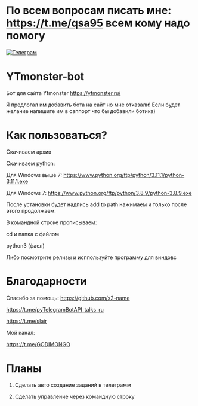 # По всем вопросам писать мне: https://t.me/qsa95 всем кому надо помогу
[![Телеграм](https://img.shields.io/badge/Telegram-Channel-blue)](https://t.me/GODIMONGO)


# YTmonster-bot
Бот для сайта Ytmonster
https://ytmonster.ru/

Я предлогал им добавить бота на сайт но мне отказали! Если будет желание напишите им в саппорт что бы добавили ботика)

# Как пользоваться?
Скачиваем архив

Скачиваем python:

Для Windows выше 7: https://www.python.org/ftp/python/3.11.1/python-3.11.1.exe

Для Windows 7: https://www.python.org/ftp/python/3.8.9/python-3.8.9.exe

После установки будет надпись add to path нажимаем и только после этого продолжаем.

В командной строке прописываем: 

cd  и папка с файлом 

python3  (фаел)

Либо посмотрите релизы и исппользуйте программу для виндовс

# Благодарности
Спасибо за помощь: 
https://github.com/s2-name

https://t.me/pyTelegramBotAPI_talks_ru

https://t.me/slair

Мой канал:

https://t.me/GODIMONGO

# Планы

1. Сделать авто создание заданий в телеграмм

2. Сделать управление через командную строку
